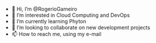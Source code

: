 - 👋 Hi, I’m @RogerioGameiro
- 👀 I’m interested in Cloud Computing and DevOps
- 🌱 I’m currently learning Phyton
- 💞️ I’m looking to collaborate on new development projects
- 📫 How to reach me, using my e-mail

<!---
RogerioGameiro/RogerioGameiro is a ✨ special ✨ repository because its `README.md` (this file) appears on your GitHub profile.
You can click the Preview link to take a look at your changes.
--->
